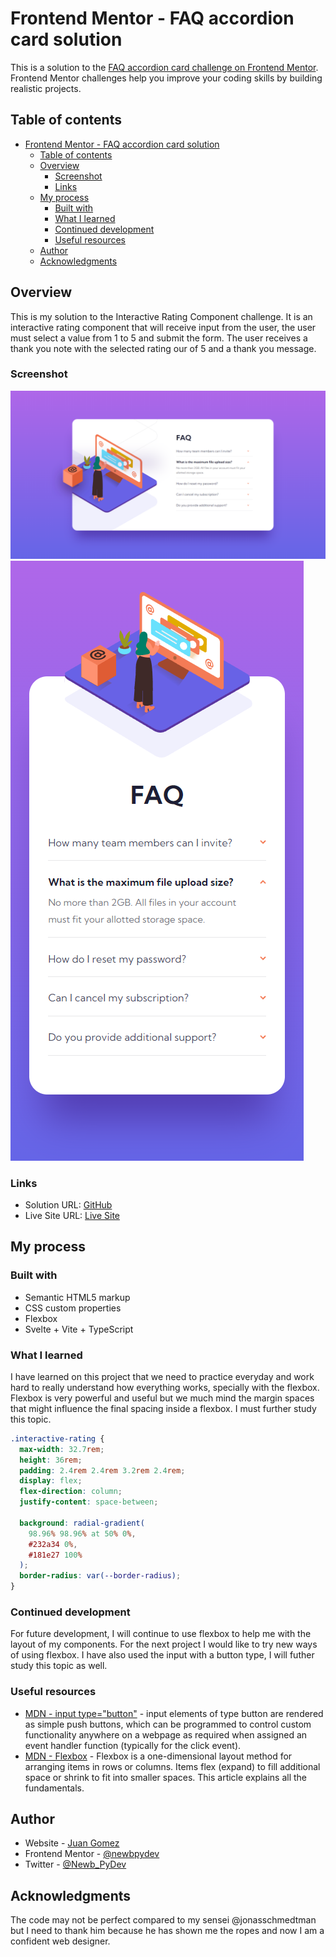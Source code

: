 # Frontend Mentor - FAQ accordion card solution

This is a solution to the [FAQ accordion card challenge on Frontend Mentor](https://www.frontendmentor.io/challenges/faq-accordion-card-XlyjD0Oam). Frontend Mentor challenges help you improve your coding skills by building realistic projects.

## Table of contents

- [Frontend Mentor - FAQ accordion card solution](#frontend-mentor---faq-accordion-card-solution)
  - [Table of contents](#table-of-contents)
  - [Overview](#overview)
    - [Screenshot](#screenshot)
    - [Links](#links)
  - [My process](#my-process)
    - [Built with](#built-with)
    - [What I learned](#what-i-learned)
    - [Continued development](#continued-development)
    - [Useful resources](#useful-resources)
  - [Author](#author)
  - [Acknowledgments](#acknowledgments)

## Overview

This is my solution to the Interactive Rating Component challenge. It is an
interactive rating component that will receive input from the user, the user
must select a value from 1 to 5 and submit the form. The user receives a thank
you note with the selected rating our of 5 and a thank you message.

### Screenshot

![](./src//assets//images//screenshot-desktop.png)
![](./src//assets//images/screenshot-mobile.png)

### Links

- Solution URL: [GitHub](https://github.com/newbpydev/09-faq-accordion-card-vue-typescript)
- Live Site URL: [Live Site](https://earnest-fox-cf8611.netlify.app/)

## My process

### Built with

- Semantic HTML5 markup
- CSS custom properties
- Flexbox
- Svelte + Vite + TypeScript

### What I learned

I have learned on this project that we need to practice everyday and work hard
to really understand how everything works, specially with the flexbox. Flexbox
is very powerful and useful but we much mind the margin spaces that might
influence the final spacing inside a flexbox. I must further study this topic.

```css
.interactive-rating {
  max-width: 32.7rem;
  height: 36rem;
  padding: 2.4rem 2.4rem 3.2rem 2.4rem;
  display: flex;
  flex-direction: column;
  justify-content: space-between;

  background: radial-gradient(
    98.96% 98.96% at 50% 0%,
    #232a34 0%,
    #181e27 100%
  );
  border-radius: var(--border-radius);
}
```

### Continued development

For future development, I will continue to use flexbox to help me with the
layout of my components. For the next project I would like to try new ways of
using flexbox. I have also used the input with a button type, I will futher
study this topic as well.

### Useful resources

- [MDN - input type="button"](https://developer.mozilla.org/en-US/docs/Web/HTML/Element/input/button) - input elements of type button are rendered as simple push buttons, which can be programmed to control custom functionality anywhere on a webpage as required when assigned an event handler function (typically for the click event).
- [MDN - Flexbox](https://developer.mozilla.org/en-US/docs/Learn/CSS/CSS_layout/Flexbox) - Flexbox is a one-dimensional layout method for arranging items in rows or columns. Items flex (expand) to fill additional space or shrink to fit into smaller spaces. This article explains all the fundamentals.

## Author

- Website - [Juan Gomez](https://www.newbpydev.com)
- Frontend Mentor - [@newbpydev](https://www.frontendmentor.io/profile/newbpydev)
- Twitter - [@Newb_PyDev](https://twitter.com/Newb_PyDev)

## Acknowledgments

The code may not be perfect compared to my sensei @jonasschmedtman but I need
to thank him because he has shown me the ropes and now I am a confident web
designer.
